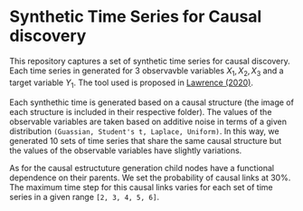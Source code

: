 # Synthetic Time Series for Causal discovery

This repository captures a set of synthetic time series for causal discovery. Each time series in generated for 3 observavble variables ${X_1, X_2, X_3}$
and a target variable ${Y_1}$. The tool used is proposed in [Lawrence (2020)](https://github.com/causalens/cdml-neurips2020).

Each synthethic time is generated based on a causal structure (the image of each structure is included in their respective folder). 
The values of the observable variables are taken based on additive noise in terms of a given distribution 
`(Guassian, Student's t, Laplace, Uniform)`. In this way, we generated 10 sets of time series that share the same causal structure but the values of the 
observable variables have slightly variations.

As for the causal estructuture generation child nodes have a functional dependence on their parents. We set the probability of causal links at 30%.
The maximum time step for this causal links varies for each set of time series in a given range `[2, 3, 4, 5, 6]`.
